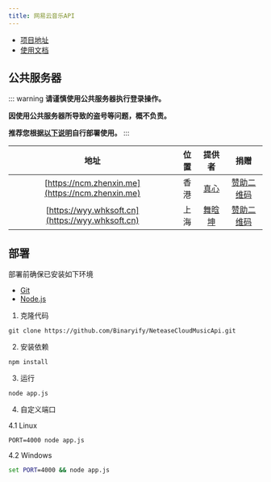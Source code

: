 ```yaml
---
title: 网易云音乐API
---
```


* [项目地址](https://github.com/Binaryify/NeteaseCloudMusicApi)
* [使用文档](https://neteasecloudmusicapi.vercel.app/#/?id=%e6%8e%a5%e5%8f%a3%e6%96%87%e6%a1%a3)

## 公共服务器

::: warning
**请谨慎使用公共服务器执行登录操作。**

**因使用公共服务器所导致的盗号等问题，概不负责。**

**推荐您根据[以下说明](#部署)自行部署使用。**
:::

|                       地址                       | 位置  |             提供者              |                                   捐赠                                   |
| :----------------------------------------------: | :---: | :-----------------------------: | :----------------------------------------------------------------------: |
| [https://ncm.zhenxin.me](https://ncm.zhenxin.me) | 香港  | [真心](https://www.zhenxin.xyz) | [赞助二维码](https://img.kookapp.cn/assets/2022-07/SuPiXDbQY22i01ao.png) |
| [https://wyy.whksoft.cn](https://wyy.whksoft.cn) | 上海  |  [舞晗坤](https://whksoft.cn/)  | [赞助二维码](https://img.kookapp.cn/assets/2022-07/rjsOa6Tqky0ks0ks.jpg) |


## 部署

部署前确保已安装如下环境

* [Git](https://git-scm.com/download)
* [Node.js](https://nodejs.org/zh-cn/)

1. 克隆代码

```shell
git clone https://github.com/Binaryify/NeteaseCloudMusicApi.git
```

2. 安装依赖

```shell
npm install
```

3. 运行

```shell
node app.js
```

4. 自定义端口

4.1 Linux

```shell
PORT=4000 node app.js
```

4.2 Windows

```bat
set PORT=4000 && node app.js
```